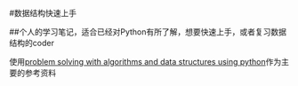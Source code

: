 #数据结构快速上手

##个人的学习笔记，适合已经对Python有所了解，想要快速上手，或者复习数据结构的coder

使用[problem solving with algorithms and data structures using python](https://interactivepython.org/runestone/static/pythonds/index.html)作为主要的参考资料
